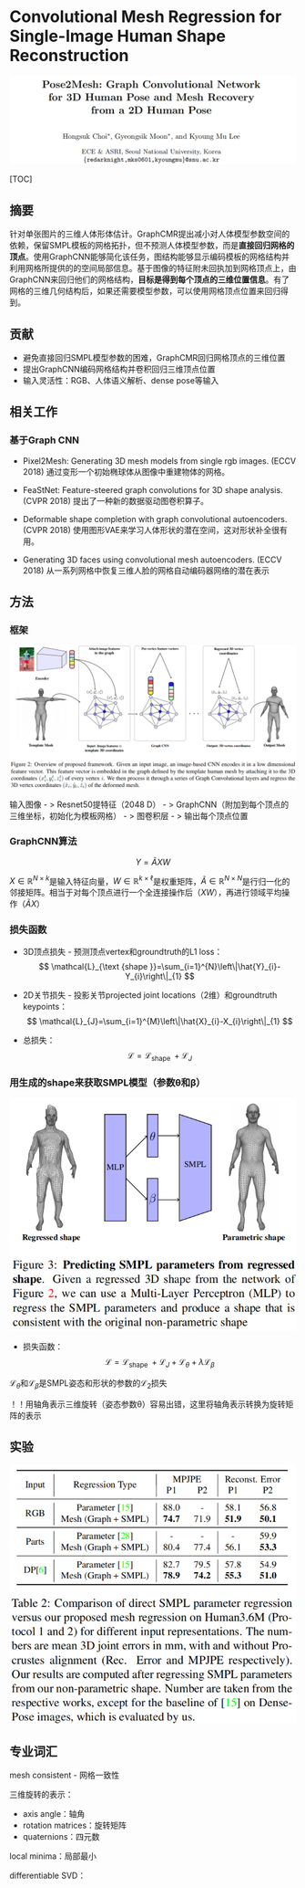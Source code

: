 # Convolutional Mesh Regression for Single-Image Human Shape Reconstruction

![1](./Pose2Mesh/1.png)

[TOC]



## 摘要

针对单张图片的三维人体形体估计。GraphCMR提出减小对人体模型参数空间的依赖，保留SMPL模板的网格拓扑，但不预测人体模型参数，而是**直接回归网格的顶点**。使用GraphCNN能够简化该任务，图结构能够显示编码模板的网格结构并利用网格所提供的的空间局部信息。基于图像的特征附未回执加到网格顶点上，由GraphCNN来回归他们的网格结构，**目标是得到每个顶点的三维位置信息**。有了网格的三维几何结构后，如果还需要模型参数，可以使用网格顶点位置来回归得到。

## 贡献

- 避免直接回归SMPL模型参数的困难，GraphCMR回归网格顶点的三维位置
- 提出GraphCNN编码网格结构并卷积回归三维顶点位置
- 输入灵活性：RGB、人体语义解析、dense pose等输入

## 相关工作

### 基于Graph CNN

- Pixel2Mesh: Generating 3D mesh models from single rgb images. (ECCV 2018) 通过变形一个初始椭球体从图像中重建物体的网格。

- FeaStNet: Feature-steered graph convolutions for 3D shape analysis. (CVPR 2018) 提出了一种新的数据驱动图卷积算子。
- Deformable shape completion with graph convolutional autoencoders. (CVPR 2018) 使用图形VAE来学习人体形状的潜在空间，这对形状补全很有用。
- Generating 3D faces using convolutional mesh autoencoders. (ECCV 2018) 从一系列网格中恢复三维人脸的网格自动编码器网络的潜在表示

## 方法

### 框架

![1](1.png)

输入图像 - > Resnet50提特征（2048 D） - > GraphCNN（附加到每个顶点的三维坐标，初始化为模板网格） - > 图卷积层 - > 输出每个顶点位置

### GraphCNN算法

$$
Y=\tilde{A} X W
$$

$X \in \mathbb{R}^{N \times k}$是输入特征向量，$W \in \mathbb{R}^{k \times \ell}$是权重矩阵，$\tilde{A} \in \mathbb{R}^{N \times N}$是行归一化的邻接矩阵。相当于对每个顶点进行一个全连接操作后（$XW$），再进行领域平均操作（$\tilde{A} X$）

### 损失函数

- 3D顶点损失 - 预测顶点vertex和groundtruth的L1 loss：
  $$
  \mathcal{L}_{\text {shape }}=\sum_{i=1}^{N}\left\|\hat{Y}_{i}-Y_{i}\right\|_{1}
  $$

- 2D关节损失 - 投影关节projected joint locations（2维）和groundtruth keypoints：
  $$
  \mathcal{L}_{J}=\sum_{i=1}^{M}\left\|\hat{X}_{i}-X_{i}\right\|_{1}
  $$

- 总损失：
  $$
  \mathcal{L}=\mathcal{L}_{\text {shape }}+\mathcal{L}_{J}
  $$

### 用生成的shape来获取SMPL模型（参数θ和β）

![2](2.png)

- 损失函数：
  $$
  \mathcal{L}=\mathcal{L}_{\text {shape }}+\mathcal{L}_{J}+\mathcal{L}_{\theta}+\lambda \mathcal{L}_{\beta}
  $$

$\mathcal{L}_{\theta}$和$\mathcal{L}_{\beta}$是SMPL姿态和形状的参数的$\mathcal{L}_{2}$损失

！！用轴角表示三维旋转（姿态参数θ）容易出错，这里将轴角表示转换为旋转矩阵的表示

## 实验

![3](3.png)

## 专业词汇

mesh consistent - 网格一致性

三维旋转的表示：

- axis angle：轴角
- rotation matrices：旋转矩阵
- quaternions：四元数

local minima：局部最小

differentiable SVD：